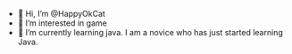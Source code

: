 - 👋 Hi, I’m @HappyOkCat
- 👀 I’m interested in  game
- 🌱 I’m currently learning java.
I am a novice who has just started learning Java.
